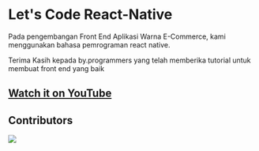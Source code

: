 # Let's Code React-Native

Pada pengembangan Front End Aplikasi Warna E-Commerce,
kami menggunakan bahasa pemrograman react native.

Terima Kasih kepada by.programmers yang telah memberika tutorial untuk membuat front end yang baik

## [Watch it on YouTube](http://bit.ly/ByProgrammersYT)

## Contributors

<a href="https://github.com/byprogrammers/lets-code-react-native/graphs/contributors">
  <img src="https://contributors-img.web.app/image?repo=byprogrammers/lets-code-react-native" />
</a>
